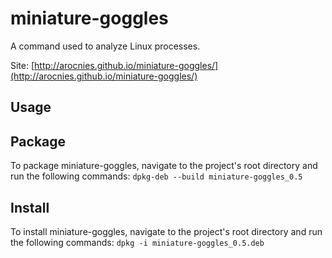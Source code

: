 # miniature-goggles
A command used to analyze Linux processes.

Site: [http://arocnies.github.io/miniature-goggles/](http://arocnies.github.io/miniature-goggles/)

## Usage


## Package
To package miniature-goggles, navigate to the project's root directory and run the following commands:
`dpkg-deb --build miniature-goggles_0.5`

## Install
To install miniature-goggles, navigate to the project's root directory and run the following commands:
`dpkg -i miniature-goggles_0.5.deb`
